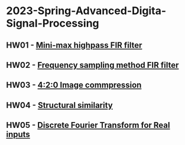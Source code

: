 # 2023-Spring-Advanced-Digita-Signal-Processing
## HW01 - [Mini-max highpass FIR filter](https://github.com/jxes993409/2023-Spring-Advanced-Digita-Signal-Processing/blob/main/HW01/ADSP_HW1.pdf)
## HW02 - [Frequency sampling method FIR filter](https://github.com/jxes993409/2023-Spring-Advanced-Digita-Signal-Processing/blob/main/HW02/ADSP_HW2.pdf)
## HW03 - [4:2:0 Image commpression](https://github.com/jxes993409/2023-Spring-Advanced-Digita-Signal-Processing/blob/main/HW03/ADSP_HW3.pdf)
## HW04 - [Structural similarity](https://github.com/jxes993409/2023-Spring-Advanced-Digita-Signal-Processing/blob/main/HW04/ADSP_HW4.pdf)
## HW05 - [Discrete Fourier Transform for Real inputs](https://github.com/jxes993409/2023-Spring-Advanced-Digita-Signal-Processing/blob/main/HW05/ADSP_HW5.pdf)